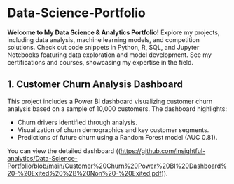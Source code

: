 # Data-Science-Portfolio
**Welcome to My Data Science &amp; Analytics Portfolio!**  Explore my projects, including data analysis, machine learning models, and competition solutions. Check out code snippets in Python, R, SQL, and Jupyter Notebooks featuring data exploration and model development. See my certifications and courses, showcasing my expertise in the field.

## 1. Customer Churn Analysis Dashboard

This project includes a Power BI dashboard visualizing customer churn analysis based on a sample of 10,000 customers. The dashboard highlights:

- Churn drivers identified through analysis.
- Visualization of churn demographics and key customer segments.
- Predictions of future churn using a Random Forest model (AUC 0.81).

You can view the detailed dashboard ((https://github.com/insightful-analytics/Data-Science-Portfolio/blob/main/Customer%20Churn%20Power%20BI%20Dashboard%20-%20Exited%20%2B%20Non%20-%20Exited.pdf)).

